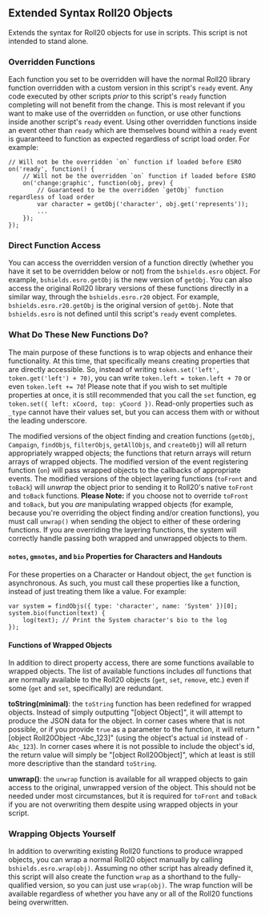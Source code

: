 ## Extended Syntax Roll20 Objects
Extends the syntax for Roll20 objects for use in scripts. This script is not intended to stand alone.

### Overridden Functions
Each function you set to be overridden will have the normal Roll20 library function overridden with a custom version in this script's `ready` event. Any code executed by other scripts *prior* to this script's `ready` function completing will not benefit from the change. This is most relevant if you want to make use of the overridden `on` function, or use other functions inside another script's `ready` event. Using other overridden functions inside an event other than `ready` which are themselves bound within a `ready` event is guaranteed to function as expected regardless of script load order. For example:

    // Will not be the overridden `on` function if loaded before ESRO
    on('ready', function() {
        // Will not be the overridden `on` function if loaded before ESRO
        on('change:graphic', function(obj, prev) {
            // Guaranteed to be the overridden `getObj` function regardless of load order
            var character = getObj('character', obj.get('represents'));
            ...
        });
    });

### Direct Function Access
You can access the overridden version of a function directly (whether you have it set to be overridden below or not) from the `bshields.esro` object. For example, `bshields.esro.getObj` is the new version of `getObj`. You can also access the original Roll20 library versions of these functions directly in a similar way, through the `bshields.esro.r20` object. For example, `bshields.esro.r20.getObj` is the original version of `getObj`. Note that `bshields.esro` is not defined until this script's `ready` event completes.

### What Do These New Functions Do?
The main purpose of these functions is to wrap objects and enhance their functionality. At this time, that specifically means creating properties that are directly accessible. So, instead of writing `token.set('left', token.get('left') + 70)`, you can write `token.left = token.left + 70` or even `token.left += 70`! Please note that if you wish to set multiple properties at once, it is still recommended that you call the `set` function, eg `token.set({ left: xCoord, top: yCoord })`. Read-only properties such as `_type` cannot have their values set, but you can access them with or without the leading underscore.

The modified versions of the object finding and creation functions (`getObj`, `Campaign`, `findObjs`, `filterObjs`, `getAllObjs`, and `createObj`) will all return appropriately wrapped objects; the functions that return arrays will return arrays of wrapped objects. The modified version of the event registering function (`on`) will pass wrapped objects to the callbacks of appropriate events. The modified versions of the object layering functions (`toFront` and `toBack`) will *unwrap* the object prior to sending it to Roll20's native `toFront` and `toBack` functions. **Please Note:** if you choose not to override `toFront` and `toBack`, but you *are* manipulating wrapped objects (for example, because you're overriding the object finding and/or creation functions), you must call `unwrap()` when sending the object to either of these ordering functions. If you are overriding the layering functions, the system will correctly handle passing both wrapped and unwrapped objects to them.

#### `notes`, `gmnotes`, and `bio` Properties for Characters and Handouts
For these properties on a Character or Handout object, the `get` function is asynchronous. As such, you must call these properties like a function, instead of just treating them like a value. For example:

    var system = findObjs({ type: 'character', name: 'System' })[0];
    system.bio(function(text) {
        log(text); // Print the System character's bio to the log
    });

#### Functions of Wrapped Objects
In addition to direct property access, there are some functions available to wrapped objects. The list of available functions includes *all* functions that are normally available to the Roll20 objects (`get`, `set`, `remove`, etc.) even if some (`get` and `set`, specifically) are redundant.

**toString(minimal)**: the `toString` function has been redefined for wrapped objects. Instead of simply outputting \"[object Object]\", it will attempt to produce the JSON data for the object. In corner cases where that is not possible, or if you provide `true` as a parameter to the function, it will return \"[object Roll20Object -Abc_123]\" (using the object's actual `id` instead of `-Abc_123`). In corner cases where it is not possible to include the object's id, the return value will simply be \"[object Roll20Object]\", which at least is still more descriptive than the standard `toString`.

**unwrap()**: the `unwrap` function is available for all wrapped objects to gain access to the original, unwrapped version of the object. This should not be needed under most circumstances, but it is required for `toFront` and `toBack` if you are not overwriting them despite using wrapped objects in your script.

### Wrapping Objects Yourself
In addition to overwriting existing Roll20 functions to produce wrapped objects, you can wrap a normal Roll20 object manually by calling `bshields.esro.wrap(obj)`. Assuming no other script has already defined it, this script will also create the function `wrap` as a shorthand to the fully-qualified version, so you can just use `wrap(obj)`. The wrap function will be available regardless of whether you have any or all of the Roll20 functions being overwritten.